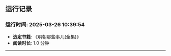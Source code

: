 
## 运行记录
### 运行时间: 2025-03-26 10:39:54
- **选定书籍**: 《明朝那些事儿(全集)》
- **阅读时长**: 1.0 分钟
------------------------------
